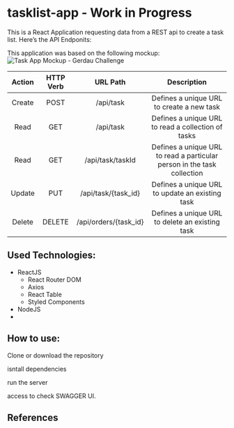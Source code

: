 # tasklist-app - Work in Progress

 This is a React Application requesting data from a REST api to create a task list.
 Here’s the API Endponits:

This application was based on the following mockup:
![Task App Mockup - Gerdau Challenge](https://i.imgur.com/AUOUzkP.png)

**Action**|**HTTP Verb**|**URL Path**|**Description**
:-----:|:-----:|:-----:|:-----:
Create|POST|/api/task|Defines a unique URL to create a new task
Read|GET|/api/task|Defines a unique URL to read a collection of tasks
Read|GET|/api/task/taskId|Defines a unique URL to read a particular person in the task collection
Update|PUT|/api/task/{task_id}|Defines a unique URL to update an existing task
Delete|DELETE|/api/orders/{task_id}|Defines a unique URL to delete an existing task



## Used Technologies:

 - ReactJS
   - React Router DOM 
   - Axios
   -  React Table
   -   Styled Components
 - NodeJS
 - 

## How to use:

Clone or download the repository

isntall dependencies

run the server

access to check SWAGGER UI.


## References
